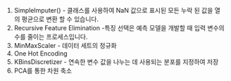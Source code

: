 1. SimpleImputer() - 클래스를 사용하여 NaN 값으로 표시된 모든 누락 된 값을 열의 평균으로 변환 할 수 있습니다.
2. Recursive Feature Elimination -특징 선택은 예측 모델을 개발할 때 입력 변수의 수를 줄이는 프로세스입니다.
3. MinMaxScaler - 데이터 세트의 정규화
4. One Hot Encoding
5. KBinsDiscretizer - 연속한 변수 값을 나누는 데 사용되는 분포를 지정하여 저장
6. PCA를 통한 차원 축소







